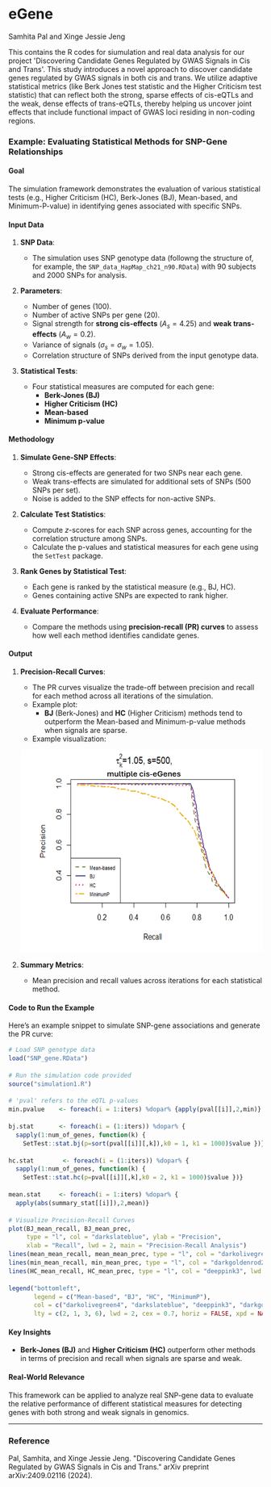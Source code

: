 # eGene

Samhita Pal and Xinge Jessie Jeng

This contains the R codes for siumulation and real data analysis for our project 'Discovering Candidate Genes Regulated by GWAS Signals in Cis and Trans'. This study introduces a novel approach to discover candidate genes regulated by GWAS signals in both cis and trans. We utilize adaptive statistical metrics (like Berk Jones test statistic and the Higher Criticism test statistic) that can reflect both the strong, sparse effects of cis-eQTLs and the weak, dense effects of trans-eQTLs, thereby helping us uncover joint effects that include functional impact of GWAS loci residing in non-coding regions. 

### **Example: Evaluating Statistical Methods for SNP-Gene Relationships**

#### **Goal**
The simulation framework demonstrates the evaluation of various statistical tests (e.g., Higher Criticism (HC), Berk-Jones (BJ), Mean-based, and Minimum-P-value) in identifying genes associated with specific SNPs. 

#### **Input Data**
1. **SNP Data**:
   - The simulation uses SNP genotype data (followng the structure of, for example, the `SNP_data_HapMap_ch21_n90.RData`) with 90 subjects and 2000 SNPs for analysis.

2. **Parameters**:
   - Number of genes (100).
   - Number of active SNPs per gene (20).
   - Signal strength for **strong cis-effects** ($A_s = 4.25$) and **weak trans-effects** ($A_w = 0.2$).
   - Variance of signals ($\sigma_s = \sigma_w = 1.05$).
   - Correlation structure of SNPs derived from the input genotype data.

3. **Statistical Tests**:
   - Four statistical measures are computed for each gene: 
     - **Berk-Jones (BJ)** 
     - **Higher Criticism (HC)** 
     - **Mean-based**
     - **Minimum p-value**

#### **Methodology**
1. **Simulate Gene-SNP Effects**:
   - Strong cis-effects are generated for two SNPs near each gene.
   - Weak trans-effects are simulated for additional sets of SNPs (500 SNPs per set).
   - Noise is added to the SNP effects for non-active SNPs.

2. **Calculate Test Statistics**:
   - Compute $z$-scores for each SNP across genes, accounting for the correlation structure among SNPs.
   - Calculate the p-values and statistical measures for each gene using the `SetTest` package.

3. **Rank Genes by Statistical Test**:
   - Each gene is ranked by the statistical measure (e.g., BJ, HC).
   - Genes containing active SNPs are expected to rank higher.

4. **Evaluate Performance**:
   - Compare the methods using **precision-recall (PR) curves** to assess how well each method identifies candidate genes.

#### **Output**
1. **Precision-Recall Curves**:
   - The PR curves visualize the trade-off between precision and recall for each method across all iterations of the simulation.
   - Example plot: 
     - **BJ** (Berk-Jones) and **HC** (Higher Criticism) methods tend to outperform the Mean-based and Minimum-p-value methods when signals are sparse.
   - Example visualization:

   ![PR Curves](PRcurve.png) 

2. **Summary Metrics**:
   - Mean precision and recall values across iterations for each statistical method.

#### **Code to Run the Example**
Here’s an example snippet to simulate SNP-gene associations and generate the PR curve:
```R
# Load SNP genotype data
load("SNP_gene.RData")

# Run the simulation code provided
source("simulation1.R")

# 'pval' refers to the eQTL p-values
min.pvalue    <- foreach(i = 1:iters) %dopar% {apply(pval[[i]],2,min)}

bj.stat       <- foreach(i = (1:iters)) %dopar% {
  sapply(1:num_of_genes, function(k) {
    SetTest::stat.bj(p=sort(pval[[i]][,k]),k0 = 1, k1 = 1000)$value })}

hc.stat        <- foreach(i = (1:iters)) %dopar% {
  sapply(1:num_of_genes, function(k) {
    SetTest::stat.hc(p=pval[[i]][,k],k0 = 2, k1 = 1000)$value })}

mean.stat     <- foreach(i = 1:iters) %dopar% {
  apply(abs(summary_stat[[i]]),2,mean)}

# Visualize Precision-Recall Curves
plot(BJ_mean_recall, BJ_mean_prec, 
     type = "l", col = "darkslateblue", ylab = "Precision", 
     xlab = "Recall", lwd = 2, main = "Precision-Recall Analysis")
lines(mean_mean_recall, mean_mean_prec, type = "l", col = "darkolivegreen4", lwd = 2, lty = 2)
lines(min_mean_recall, min_mean_prec, type = "l", col = "darkgoldenrod2", lwd = 2, lty = 6)
lines(HC_mean_recall, HC_mean_prec, type = "l", col = "deeppink3", lwd = 2, lty = 3)

legend("bottomleft", 
       legend = c("Mean-based", "BJ", "HC", "MinimumP"), 
       col = c("darkolivegreen4", "darkslateblue", "deeppink3", "darkgoldenrod2"),
       lty = c(2, 1, 3, 6), lwd = 2, cex = 0.7, horiz = FALSE, xpd = NA)
```

#### **Key Insights**
- **Berk-Jones (BJ)** and **Higher Criticism (HC)** outperform other methods in terms of precision and recall when signals are sparse and weak.

#### **Real-World Relevance**
This framework can be applied to analyze real SNP-gene data to evaluate the relative performance of different statistical measures for detecting genes with both strong and weak signals in genomics.

---
### Reference

Pal, Samhita, and Xinge Jessie Jeng. "Discovering Candidate Genes Regulated by GWAS Signals in Cis and Trans." arXiv preprint arXiv:2409.02116 (2024).
